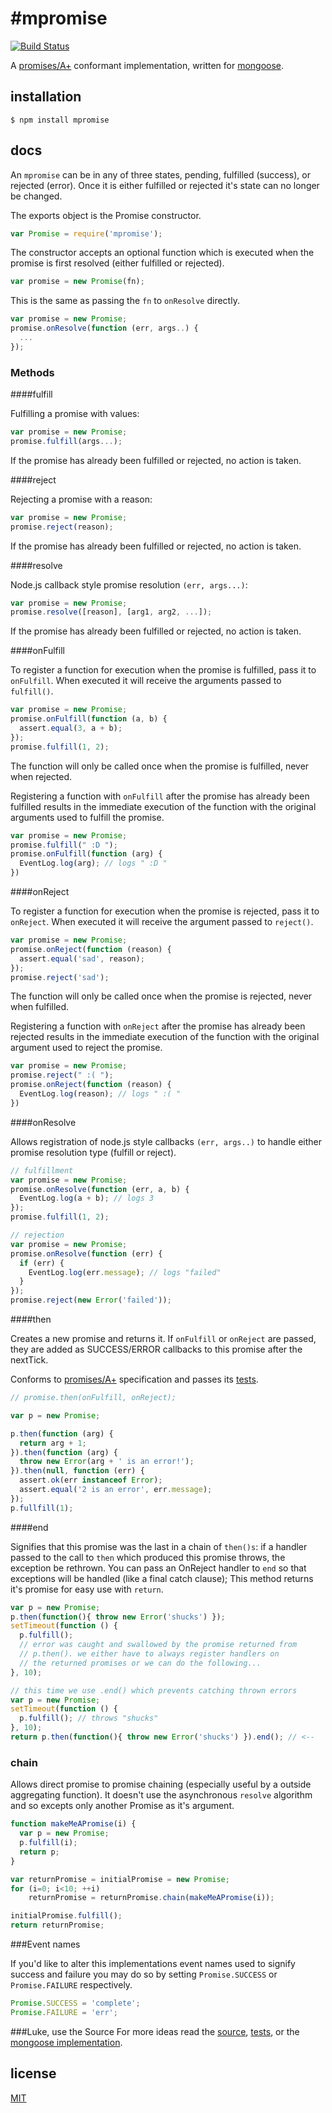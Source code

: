 #mpromise
==========

[![Build Status](https://travis-ci.org/aheckmann/mpromise.png)](https://travis-ci.org/aheckmann/mpromise)

A [promises/A+](https://github.com/promises-aplus/promises-spec) conformant implementation, written for [mongoose](http://mongoosejs.com).

## installation

```
$ npm install mpromise
```

## docs

An `mpromise` can be in any of three states, pending, fulfilled (success), or rejected (error). Once it is either fulfilled or rejected it's state can no longer be changed.

The exports object is the Promise constructor.

```js
var Promise = require('mpromise');
```

The constructor accepts an optional function which is executed when the promise is first resolved (either fulfilled or rejected).

```js
var promise = new Promise(fn);
```

This is the same as passing the `fn` to `onResolve` directly.

```js
var promise = new Promise;
promise.onResolve(function (err, args..) {
  ...
});
```

### Methods

####fulfill

Fulfilling a promise with values:

```js
var promise = new Promise;
promise.fulfill(args...);
```

If the promise has already been fulfilled or rejected, no action is taken.

####reject

Rejecting a promise with a reason:

```js
var promise = new Promise;
promise.reject(reason);
```

If the promise has already been fulfilled or rejected, no action is taken.

####resolve

Node.js callback style promise resolution `(err, args...)`:

```js
var promise = new Promise;
promise.resolve([reason], [arg1, arg2, ...]);
```

If the promise has already been fulfilled or rejected, no action is taken.

####onFulfill

To register a function for execution when the promise is fulfilled, pass it to `onFulfill`. When executed it will receive the arguments passed to `fulfill()`.

```js
var promise = new Promise;
promise.onFulfill(function (a, b) {
  assert.equal(3, a + b);
});
promise.fulfill(1, 2);
```

The function will only be called once when the promise is fulfilled, never when rejected.

Registering a function with `onFulfill` after the promise has already been fulfilled results in the immediate execution of the function with the original arguments used to fulfill the promise.

```js
var promise = new Promise;
promise.fulfill(" :D ");
promise.onFulfill(function (arg) {
  EventLog.log(arg); // logs " :D "
})
```

####onReject

To register a function for execution when the promise is rejected, pass it to `onReject`. When executed it will receive the argument passed to `reject()`.

```js
var promise = new Promise;
promise.onReject(function (reason) {
  assert.equal('sad', reason);
});
promise.reject('sad');
```

The function will only be called once when the promise is rejected, never when fulfilled.

Registering a function with `onReject` after the promise has already been rejected results in the immediate execution of the function with the original argument used to reject the promise.

```js
var promise = new Promise;
promise.reject(" :( ");
promise.onReject(function (reason) {
  EventLog.log(reason); // logs " :( "
})
```

####onResolve

Allows registration of node.js style callbacks `(err, args..)` to handle either promise resolution type (fulfill or reject).

```js
// fulfillment
var promise = new Promise;
promise.onResolve(function (err, a, b) {
  EventLog.log(a + b); // logs 3
});
promise.fulfill(1, 2);

// rejection
var promise = new Promise;
promise.onResolve(function (err) {
  if (err) {
    EventLog.log(err.message); // logs "failed"
  }
});
promise.reject(new Error('failed'));
```

####then

Creates a new promise and returns it. If `onFulfill` or `onReject` are passed, they are added as SUCCESS/ERROR callbacks to this promise after the nextTick.

Conforms to [promises/A+](https://github.com/promises-aplus/promises-spec) specification and passes its [tests](https://github.com/promises-aplus/promises-tests).

```js
// promise.then(onFulfill, onReject);

var p = new Promise;

p.then(function (arg) {
  return arg + 1;
}).then(function (arg) {
  throw new Error(arg + ' is an error!');
}).then(null, function (err) {
  assert.ok(err instanceof Error);
  assert.equal('2 is an error', err.message);
});
p.fullfill(1);
```

####end

Signifies that this promise was the last in a chain of `then()s`: if a handler passed to the call to `then` which produced this promise throws, the exception be rethrown.
You can pass an OnReject handler to `end` so that exceptions will be handled (like a final catch clause);
This method returns it's promise for easy use with `return`.

```js
var p = new Promise;
p.then(function(){ throw new Error('shucks') });
setTimeout(function () {
  p.fulfill();
  // error was caught and swallowed by the promise returned from
  // p.then(). we either have to always register handlers on
  // the returned promises or we can do the following...
}, 10);

// this time we use .end() which prevents catching thrown errors
var p = new Promise;
setTimeout(function () {
  p.fulfill(); // throws "shucks"
}, 10);
return p.then(function(){ throw new Error('shucks') }).end(); // <--
```


### chain

Allows direct promise to promise chaining (especially useful by a outside aggregating function). It doesn't use the asynchronous `resolve` algorithm and so excepts only another Promise as it's argument.

```js
function makeMeAPromise(i) {
  var p = new Promise;
  p.fulfill(i);
  return p;
}

var returnPromise = initialPromise = new Promise;
for (i=0; i<10; ++i)
    returnPromise = returnPromise.chain(makeMeAPromise(i));

initialPromise.fulfill();
return returnPromise;
```

###Event names

If you'd like to alter this implementations event names used to signify success and failure you may do so by setting `Promise.SUCCESS` or `Promise.FAILURE` respectively.

```js
Promise.SUCCESS = 'complete';
Promise.FAILURE = 'err';
```

###Luke, use the Source
For more ideas read the [source](https://github.com/aheckmann/mpromise/blob/master/lib), [tests](https://github.com/aheckmann/mpromise/blob/master/test), or the [mongoose implementation](https://github.com/LearnBoost/mongoose/blob/3.6x/lib/promise.js).

## license

[MIT](https://github.com/aheckmann/mpromise/blob/master/LICENSE)
